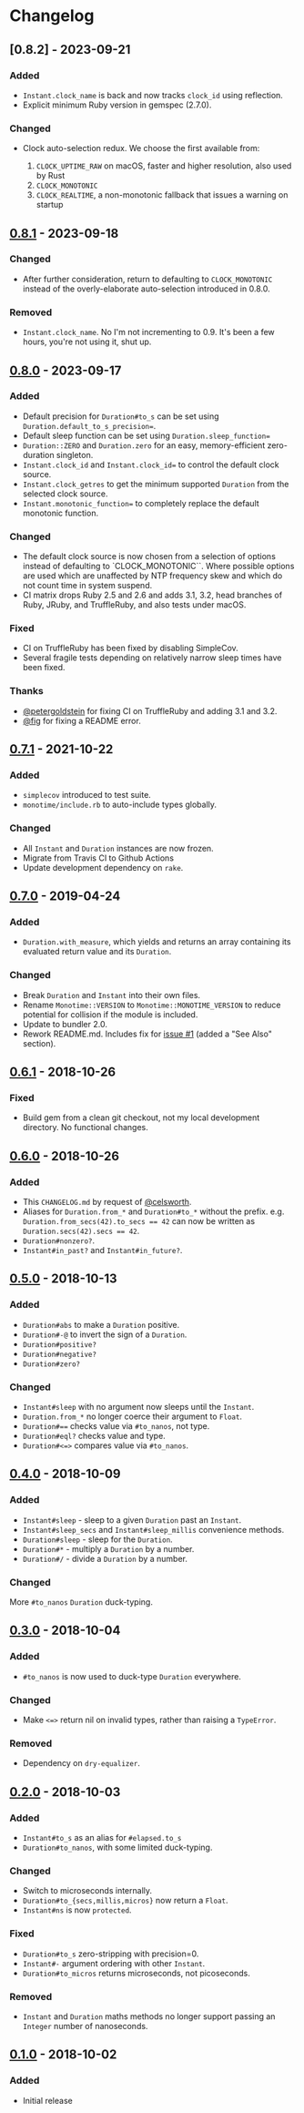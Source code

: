 # Changelog

## [0.8.2] - 2023-09-21

### Added

- `Instant.clock_name` is back and now tracks `clock_id` using reflection.
- Explicit minimum Ruby version in gemspec (2.7.0).

### Changed

- Clock auto-selection redux. We choose the first available from:

  1. `CLOCK_UPTIME_RAW` on macOS, faster and higher resolution, also used by Rust
  2. `CLOCK_MONOTONIC`
  3. `CLOCK_REALTIME`, a non-monotonic fallback that issues a warning on startup

## [0.8.1] - 2023-09-18

### Changed

- After further consideration, return to defaulting to `CLOCK_MONOTONIC` instead
  of the overly-elaborate auto-selection introduced in 0.8.0.

### Removed

- `Instant.clock_name`.  No I'm not incrementing to 0.9.  It's been a few hours,
   you're not using it, shut up.

## [0.8.0] - 2023-09-17

### Added

- Default precision for `Duration#to_s` can be set using
  `Duration.default_to_s_precision=`.
- Default sleep function can be set using `Duration.sleep_function=`
- `Duration::ZERO` and `Duration.zero` for an easy, memory-efficient
  zero-duration singleton.
- `Instant.clock_id` and `Instant.clock_id=` to control the default  clock
  source.
- `Instant.clock_getres` to get the minimum supported `Duration` from the
  selected clock source.
- `Instant.monotonic_function=` to completely replace the default monotonic
  function.

### Changed

- The default clock source is now chosen from a selection of options instead of
  defaulting to `CLOCK_MONOTONIC``.  Where possible options are used which are
  unaffected by NTP frequency skew and which do not count time in system suspend.
- CI matrix drops Ruby 2.5 and 2.6 and adds 3.1, 3.2, head branches of Ruby,
  JRuby, and TruffleRuby, and also tests under macOS.

### Fixed

- CI on TruffleRuby has been fixed by disabling SimpleCov.
- Several fragile tests depending on relatively narrow sleep times have been fixed.

### Thanks

- [@petergoldstein] for fixing CI on TruffleRuby and adding 3.1 and 3.2.
- [@fig] for fixing a README error.

## [0.7.1] - 2021-10-22

### Added

- `simplecov` introduced to test suite.
- `monotime/include.rb` to auto-include types globally.

### Changed

- All `Instant` and `Duration` instances are now frozen.
- Migrate from Travis CI to Github Actions
- Update development dependency on `rake`.

## [0.7.0] - 2019-04-24

### Added

- `Duration.with_measure`, which yields and returns an array containing its
  evaluated return value and its `Duration`.

### Changed

- Break `Duration` and `Instant` into their own files.
- Rename `Monotime::VERSION` to `Monotime::MONOTIME_VERSION` to reduce
  potential for collision if the module is included.
- Update to bundler 2.0.
- Rework README.md.  Includes fix for [issue #1] (added a "See Also" section).

## [0.6.1] - 2018-10-26

### Fixed

- Build gem from a clean git checkout, not my local development directory.
  No functional changes.

## [0.6.0] - 2018-10-26

### Added

- This `CHANGELOG.md` by request of [@celsworth].
- Aliases for `Duration.from_*` and `Duration#to_*` without the prefix.  e.g.
  `Duration.from_secs(42).to_secs == 42` can now be written as
  `Duration.secs(42).secs == 42`.
- `Duration#nonzero?`.
- `Instant#in_past?` and `Instant#in_future?`.

## [0.5.0] - 2018-10-13

### Added

- `Duration#abs` to make a `Duration` positive.
- `Duration#-@` to invert the sign of a `Duration`.
- `Duration#positive?`
- `Duration#negative?`
- `Duration#zero?`

### Changed

- `Instant#sleep` with no argument now sleeps until the `Instant`.
- `Duration.from_*` no longer coerce their argument to `Float`.
- `Duration#==` checks value via `#to_nanos`, not type.
- `Duration#eql?` checks value and type.
- `Duration#<=>` compares value via `#to_nanos`.

## [0.4.0] - 2018-10-09

### Added

- `Instant#sleep` - sleep to a given `Duration` past an `Instant`.
- `Instant#sleep_secs` and `Instant#sleep_millis` convenience methods.
- `Duration#sleep` - sleep for the `Duration`.
- `Duration#*` - multiply a `Duration` by a number.
- `Duration#/` - divide a `Duration` by a number.

### Changed

 More `#to_nanos` `Duration` duck-typing.

## [0.3.0] - 2018-10-04

### Added

- `#to_nanos` is now used to duck-type `Duration` everywhere.

### Changed

- Make `<=>` return nil on invalid types, rather than raising a `TypeError`.

### Removed

- Dependency on `dry-equalizer`.

## [0.2.0] - 2018-10-03

### Added

- `Instant#to_s` as an alias for `#elapsed.to_s`
- `Duration#to_nanos`, with some limited duck-typing.

### Changed

- Switch to microseconds internally.
- `Duration#to_{secs,millis,micros}` now return a `Float`.
- `Instant#ns` is now `protected`.

### Fixed

- `Duration#to_s` zero-stripping with precision=0.
- `Instant#-` argument ordering with other `Instant`.
- `Duration#to_micros` returns microseconds, not picoseconds.

### Removed

- `Instant` and `Duration` maths methods no longer support passing an `Integer`
  number of nanoseconds.

## [0.1.0] - 2018-10-02

### Added

- Initial release

[0.1.0]: https://github.com/Freaky/monotime/commits/v0.1.0
[0.2.0]: https://github.com/Freaky/monotime/commits/v0.2.0
[0.3.0]: https://github.com/Freaky/monotime/commits/v0.3.0
[0.4.0]: https://github.com/Freaky/monotime/commits/v0.4.0
[0.5.0]: https://github.com/Freaky/monotime/commits/v0.5.0
[0.6.0]: https://github.com/Freaky/monotime/commits/v0.6.0
[0.6.1]: https://github.com/Freaky/monotime/commits/v0.6.1
[0.7.0]: https://github.com/Freaky/monotime/commits/v0.7.0
[0.7.1]: https://github.com/Freaky/monotime/commits/v0.7.0
[0.8.0]: https://github.com/Freaky/monotime/commits/v0.8.0
[0.8.1]: https://github.com/Freaky/monotime/commits/v0.8.1
[issue #1]: https://github.com/Freaky/monotime/issues/1
[Ruby #16740]: https://bugs.ruby-lang.org/issues/16740
[@celsworth]: https://github.com/celsworth
[@petergoldstein]: https://github.com/petergoldstein
[@fig]: https://github.com/fig
